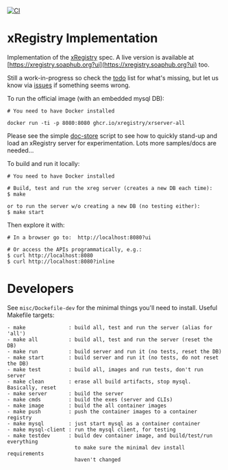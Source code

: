 [![CI](https://github.com/xregistry/server/actions/workflows/ci.yaml/badge.svg)](https://github.com/xregistry/server/actions/workflows/ci.yaml)

# xRegistry Implementation

Implementation of the [xRegistry](https://xregistry.io) spec.
A live version is available at
[https://xregistry.soaphub.org?ui](https://xregistry.soaphub.org?ui) too.

Still a work-in-progress so check the [todo](todo) list for what's missing,
but let us know via [issues](https://github.com/xregistry/server/issues)
if something seems wrong.

To run the official image (with an embedded mysql DB):
```
# You need to have Docker installed

docker run -ti -p 8080:8080 ghcr.io/xregistry/xrserver-all
```

Please see the simple [doc-store](samples/doc-store) script to see how
to quickly stand-up and load an xRegistry server for experimentation.
Lots more samples/docs are needed...

To build and run it locally:
```
# You need to have Docker installed

# Build, test and run the xreg server (creates a new DB each time):
$ make

or to run the server w/o creating a new DB (no testing either):
$ make start
```

Then explore it with:
```
# In a browser go to:  http://localhost:8080?ui

# Or access the APIs programmatically, e.g.:
$ curl http://localhost:8080
$ curl http://localhost:8080?inline
```

# Developers

See `misc/Dockefile-dev` for the minimal things you'll need to install.
Useful Makefile targets:
```
- make              : build all, test and run the server (alias for 'all')
- make all          : build all, test and run the server (reset the DB)
- make run          : build server and run it (no tests, reset the DB)
- make start        : build server and run it (no tests, do not reset the DB)
- make test         : build all, images and run tests, don't run server
- make clean        : erase all build artifacts, stop mysql. Basically, reset
- make server       : build the server
- make cmds         : build the exes (server and CLIs)
- make image        : build the all container images
- make push         : push the container images to a container registry
- make mysql        : just start mysql as a container container
- make mysql-client : run the mysql client, for testing
- make testdev      : build dev container image, and build/test/run everything
                      to make sure the minimal dev install requirements
                      haven't changed
```
